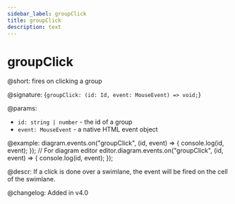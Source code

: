 ```yaml
---
sidebar_label: groupClick
title: groupClick
description: text
---
```


# groupClick

@short: fires on clicking a group

@signature: {`groupClick: (id: Id, event: MouseEvent) => void;`}

@params:
- `id: string | number` - the id of a group
- `event: MouseEvent` - a native HTML event object

@example:
diagram.events.on("groupClick", (id, event) => {
    console.log(id, event);
});
// For diagram editor
editor.diagram.events.on("groupClick", (id, event) => {
    console.log(id, event);
});

@descr:
If a click is done over a swimlane, the event will be fired on the cell of the swimlane.

@changelog:
Added in v4.0
